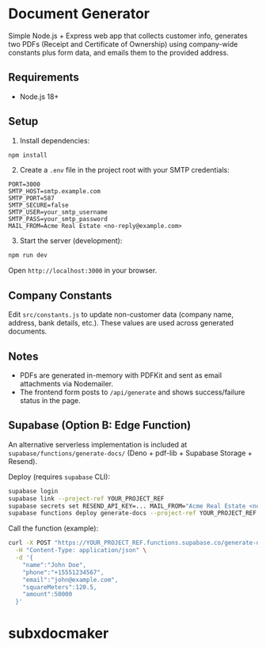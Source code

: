 # Document Generator

Simple Node.js + Express web app that collects customer info, generates two PDFs (Receipt and Certificate of Ownership) using company-wide constants plus form data, and emails them to the provided address.

## Requirements
- Node.js 18+

## Setup
1. Install dependencies:
```bash
npm install
```

2. Create a `.env` file in the project root with your SMTP credentials:
```env
PORT=3000
SMTP_HOST=smtp.example.com
SMTP_PORT=587
SMTP_SECURE=false
SMTP_USER=your_smtp_username
SMTP_PASS=your_smtp_password
MAIL_FROM=Acme Real Estate <no-reply@example.com>
```

3. Start the server (development):
```bash
npm run dev
```
Open `http://localhost:3000` in your browser.

## Company Constants
Edit `src/constants.js` to update non-customer data (company name, address, bank details, etc.). These values are used across generated documents.

## Notes
- PDFs are generated in-memory with PDFKit and sent as email attachments via Nodemailer.
- The frontend form posts to `/api/generate` and shows success/failure status in the page.

## Supabase (Option B: Edge Function)
An alternative serverless implementation is included at `supabase/functions/generate-docs/` (Deno + pdf-lib + Supabase Storage + Resend).

Deploy (requires `supabase` CLI):
```bash
supabase login
supabase link --project-ref YOUR_PROJECT_REF
supabase secrets set RESEND_API_KEY=... MAIL_FROM="Acme Real Estate <no-reply@example.com>" SUPABASE_URL=... SUPABASE_SERVICE_ROLE_KEY=... SUPABASE_BUCKET=documents
supabase functions deploy generate-docs --project-ref YOUR_PROJECT_REF
```
Call the function (example):
```bash
curl -X POST "https://YOUR_PROJECT_REF.functions.supabase.co/generate-docs" \
  -H "Content-Type: application/json" \
  -d '{
    "name":"John Doe",
    "phone":"+15551234567",
    "email":"john@example.com",
    "squareMeters":120.5,
    "amount":50000
  }'
```
# subxdocmaker
